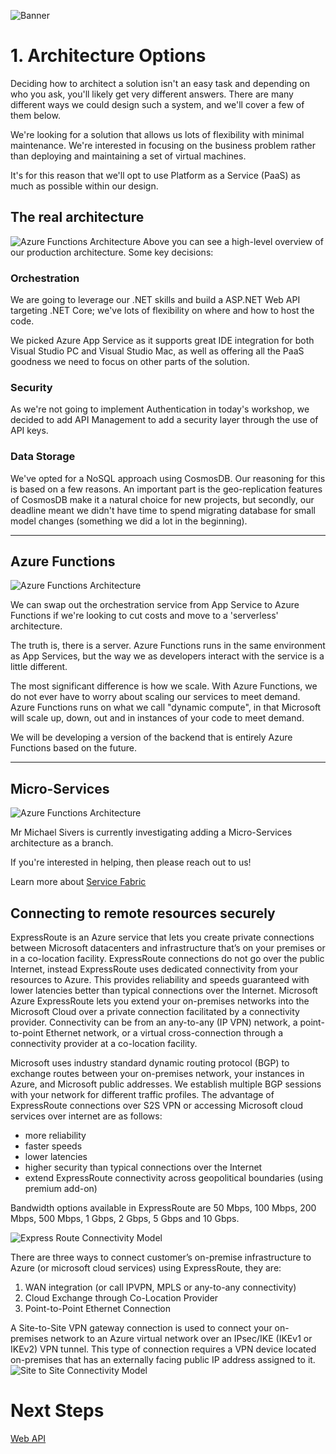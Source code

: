 ![Banner](Assets/Banner.png)

# 1. Architecture Options 
Deciding how to architect a solution isn't an easy task and depending on who you ask, you'll likely get very different answers. There are many different ways we could design such a system, and we'll cover a few of them below. 

We're looking for a solution that allows us lots of flexibility with minimal maintenance.  We're interested in focusing on the business problem rather than deploying and maintaining a set of virtual machines. 

It's for this reason that we'll opt to use Platform as a Service (PaaS) as much as possible within our design.  


## The real architecture
![Azure Functions Architecture](Assets/WebAPI.png)
Above you can see a high-level overview of our production architecture. Some key decisions: 

### Orchestration 
We are going to leverage our .NET skills and build a ASP.NET Web API targeting .NET Core; we've lots of flexibility on where and how to host the code. 

We picked Azure App Service as it supports great IDE integration for both Visual Studio PC and Visual Studio Mac, as well as offering all the PaaS goodness we need to focus on other parts of the solution.  

### Security
As we're not going to implement Authentication in today's workshop, we decided to add API Management to add a security layer through the use of API keys. 

### Data Storage 
We've opted for a NoSQL approach using CosmosDB. Our reasoning for this is based on a few reasons. An important part is the geo-replication features of CosmosDB make it a natural choice for new projects, but secondly, our deadline meant we didn't have time to spend migrating database for small model changes (something we did a lot in the beginning). 

---

## Azure Functions
![Azure Functions Architecture](Assets/Functions.png)

We can swap out the orchestration service from App Service to Azure Functions if we're looking to cut costs and move to a 'serverless' architecture. 

The truth is, there is a server. Azure Functions runs in the same environment as App Services, but the way we as developers interact with the service is a little different. 

The most significant difference is how we scale. With Azure Functions, we do not ever have to worry about scaling our services to meet demand. Azure Functions runs on what we call "dynamic compute", in that Microsoft will scale up, down, out and in instances of your code to meet demand. 

We will be developing a version of the backend that is entirely Azure Functions based on the future. 

---
## Micro-Services
![Azure Functions Architecture](Assets/MicroServices.png)

Mr Michael Sivers is currently investigating adding a Micro-Services architecture as a branch. 

If you're interested in helping, then please reach out to us! 

Learn more about [Service Fabric](https://azure.microsoft.com/en-us/services/service-fabric/)

## Connecting to remote resources securely
ExpressRoute is an Azure service that lets you create private connections between Microsoft datacenters and infrastructure that’s on your premises or in a co-location facility. ExpressRoute connections do not go over the public Internet, instead ExpressRoute uses dedicated connectivity from your resources to Azure. This provides reliability and speeds guaranteed with lower latencies better than typical connections over the Internet. Microsoft Azure ExpressRoute lets you extend your on-premises networks into the Microsoft Cloud over a private connection facilitated by a connectivity provider. Connectivity can be from an any-to-any (IP VPN) network, a point-to-point Ethernet network, or a virtual cross-connection through a connectivity provider at a co-location facility.

Microsoft uses industry standard dynamic routing protocol (BGP) to exchange routes between your on-premises network, your instances in Azure, and Microsoft public addresses. We establish multiple BGP sessions with your network for different traffic profiles. The advantage of ExpressRoute connections over S2S VPN or accessing Microsoft cloud services over internet are as follows:

* more reliability
* faster speeds
* lower latencies
* higher security than typical connections over the Internet
* extend ExpressRoute connectivity across geopolitical boundaries (using premium add-on)

Bandwidth options available in ExpressRoute are 50 Mbps, 100 Mbps, 200 Mbps, 500 Mbps, 1 Gbps, 2 Gbps, 5 Gbps and 10 Gbps.

![Express Route Connectivity Model](Assets/ERConnectivityModel.png)

There are three ways to connect customer’s on-premise infrastructure to Azure (or microsoft cloud services) using ExpressRoute, they are:
 
1. WAN integration (or call IPVPN, MPLS or any-to-any connectivity) 
2. Cloud Exchange through Co-Location Provider 
3. Point-to-Point Ethernet Connection 

A Site-to-Site VPN gateway connection is used to connect your on-premises network to an Azure virtual network over an IPsec/IKE (IKEv1 or IKEv2) VPN tunnel. This type of connection requires a VPN device located on-premises that has an externally facing public IP address assigned to it.
![Site to Site Connectivity Model](Assets/SiteToSiteConnectivityModel.png)
 
# Next Steps 
[Web API](../03%20Web%20API/README.md)
